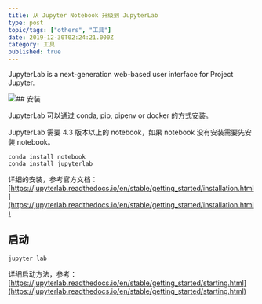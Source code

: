 ```yaml
---
title: 从 Jupyter Notebook 升级到 JupyterLab
type: post
topic/tags: ["others", "工具"]
date: 2019-12-30T02:24:21.000Z
category: 工具
published: true
---
```


JupyterLab is a next-generation web-based user interface for Project Jupyter.

![](https://qiniu.bioinit.com/yuque/0/2020/png/126032/1578987182693-7b8f528d-2913-4213-9aba-a87be4e4e6ad.png#align=left&display=inline&height=720&originHeight=720&originWidth=1280&size=0&status=done&style=none&width=1280)## 安装

JupyterLab 可以通过 conda, pip, pipenv or docker 的方式安装。

JupyterLab 需要 4.3 版本以上的 notebook，如果 notebook 没有安装需要先安装 notebook。

```shell
conda install notebook
conda install jupyterlab
```

详细的安装，参考官方文档：[https://jupyterlab.readthedocs.io/en/stable/getting_started/installation.html](https://jupyterlab.readthedocs.io/en/stable/getting_started/installation.html)


## 启动

```shell
jupyter lab
```

详细启动方法，参考：[https://jupyterlab.readthedocs.io/en/stable/getting_started/starting.html](https://jupyterlab.readthedocs.io/en/stable/getting_started/starting.html)

